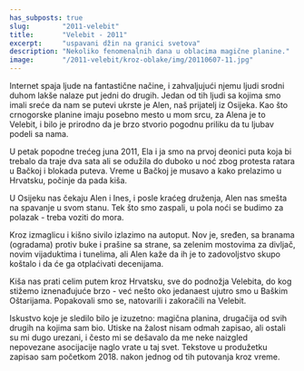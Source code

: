 ```yaml
---
has_subposts: true
slug:        "2011-velebit"
title:       "Velebit - 2011"
excerpt:     "uspavani džin na granici svetova"
description: "Nekoliko fenomenalnih dana u oblacima magične planine."
image:       "/2011-velebit/kroz-oblake/img/20110607-11.jpg"
---
```


Internet spaja ljude na fantastične načine, i zahvaljujući njemu ljudi srodni duhom lakše nalaze put jedni do drugih.
Jedan od tih ljudi sa kojima smo imali sreće da nam se putevi ukrste je Alen, naš prijatelj iz Osijeka. Kao što crnogorske 
planine imaju posebno mesto u mom srcu, za Alena je to Velebit, i bilo je prirodno da je brzo stvorio pogodnu priliku
da tu ljubav podeli sa nama. 

U petak popodne trećeg juna 2011, Ela i ja smo na prvoj deonici puta koja bi trebalo da traje dva sata ali se odužila do 
duboko u noć zbog protesta ratara u Bačkoj i blokada puteva. Vreme u Bačkoj je musavo a kako prelazimo u Hrvatsku, 
počinje da pada kiša.

U Osijeku nas čekaju Alen i Ines, i posle kraćeg druženja, Alen nas smešta na spavanje u svom stanu. Tek što smo 
zaspali, u pola noći se budimo za polazak - treba voziti do mora.

Kroz izmaglicu i kišno sivilo izlazimo na autoput. Nov je, sređen, sa branama (ogradama) protiv buke i prašine sa strane, 
sa zelenim mostovima za divljač, novim vijaduktima i tunelima, ali Alen kaže da ih je to zadovoljstvo skupo koštalo i da će ga 
otplaćivati decenijama.

Kiša nas prati celim putem kroz Hrvatsku, sve do podnožja Velebita, do kog stižemo iznenađujuće brzo - već nešto oko jedanaest ujutro 
smo u Baškim Oštarijama. Popakovali smo se, natovarili i zakoračili na Velebit.

Iskustvo koje je sledilo bilo je izuzetno: magična planina, drugačija od svih drugih na kojima sam bio.
Utiske na žalost nisam odmah zapisao, ali ostali su mi dugo urezani, i često mi se dešavalo da me neke naizgled nepovezane
asocijacije naglo vrate u taj svet. Tekstove u produžetku zapisao sam početkom 2018. nakon jednog od tih putovanja kroz
vreme. 